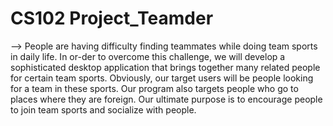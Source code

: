 # CS102 Project_Teamder
--> People are having difficulty finding teammates while doing team sports in daily life. In or-der to overcome this challenge, we will develop a sophisticated desktop application that brings together many related people for certain team sports. Obviously, our target users will be people looking for a team in these sports. Our program also targets people who go to places where they are foreign. Our ultimate purpose is to encourage people to join team sports and socialize with people.
